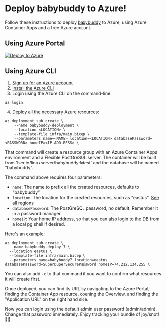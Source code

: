 # Deploy babybuddy to Azure!

Follow these instructions to deploy [babybuddy](https://github.com/babybuddy/babybuddy) to Azure,
using Azure Container Apps and a free Azure account.

## Using Azure Portal

[![Deploy to Azure](https://aka.ms/deploytoazurebutton)](https://portal.azure.com/#create/Microsoft.Template/uri/https%3A%2F%2Fraw.githubusercontent.com%2FAzure%2Fazure-quickstart-templates%2Fmaster%2Fquickstarts%2Fmicrosoft.storage%2Fstorage-account-create%2Fazuredeploy.json)

## Using Azure CLI

1. [Sign up for an Azure account](https://learn.microsoft.com/en-us/cli/azure/install-azure-cli)
2. [Install the Azure CLI](https://learn.microsoft.com/en-us/cli/azure/install-azure-cli)
3. Login using the Azure CLI on the command-line:
```
az login
```

4. Deploy all the necessary Azure resources:

```
az deployment sub create \
    --name babybuddy-deployment \
    --location <LOCATION> \
    --template-file infra/main.bicep \
    --parameters name=<NAME> location=<LOCATION> databasePassword=<PASSWORD> homeIP=<IP.ADD.RESS> \
```

That command will create a resource group with an Azure Container Apps environment and a Flexible PostGreSQL server.
The container will be built from 'lscr.io/linuxserver/babybuddy:latest' and the database will be named "babybuddy".

The command above requires four parameters:

* `name`: The name to prefix all the created resources, defaults to "babybuddy"
* `location`: The location for the created resources, such as "eastus". [See all regions](https://azure.microsoft.com/en-us/explore/global-infrastructure/geographies/#overview)
* `databasePassword`: The PostGreSQL password, no default. Remember it in a password manager.
* `homeIP`: Your home IP address, so that you can also login to the DB from a local pg shell if desired.

Here's an example:

```
az deployment sub create \
  --name babybuddy-deploy-7 \
  --location eastus \
  --template-file infra/main.bicep \
  --parameters name=babybuddy7 location=eastus databasePassword=SuperDuperSecurePassword homeIP=74.212.134.255 \
```

You can also add `-c` to that command if you want to confirm what resources it will create first.

Once deployed, you can find its URL by navigating to the Azure Portal, finding the Container App resource,
opening the Overview, and finding the "Application URL" on the right hand side.

Now you can login using the default admin user password (admin/admin). Change that password immediately.
Enjoy tracking your bundle of joy/snot! 👶🏼